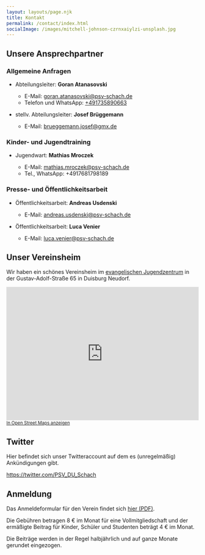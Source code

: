 ```yaml
---
layout: layouts/page.njk
title: Kontakt
permalink: /contact/index.html
socialImage: /images/mitchell-johnson-czrnxaiylzi-unsplash.jpg
---
```

## Unsere Ansprechpartner

### Allgemeine Anfragen

* Abteilungsleiter: **Goran Atanasovski**

  * E-Mail: [](mailto:erwin.spitzer@psv-schach.de)[goran.atanasovski@psv-schach.de](mailto:goran.atanasovski@psv-schach.de)
  * T﻿elefon und WhatsApp: [+491735890663](tel:+491735890663)
* stellv. Abteilungsleiter: **Josef Brüggemann**

  * E-Mail: [brueggemann.josef@gmx.de](mailto:brueggemann.josef@gmx.de)

### Kinder- und Jugendtraining

* Jugendwart: **Mathias Mroczek**

  * E-Mail: [mathias.mroczek@psv-schach.de](mailto:mathias.mroczek@psv-schach.de)
  * Tel., WhatsApp: +4917681798189

### Presse- und Öffentlichkeitsarbeit

* Öffentlichkeitsarbeit: **Andreas Usdenski** 

  * E-Mail: [andreas.usdenski@psv-schach.de](mailto:andreas.usdenski@psv-schach.de)
* Öffentlichkeitsarbeit: **Luca Venier**  

  * E-Mail: [luca.venier@psv-schach.de](mailto:luca.venier@psv-schach.de)

## Unser Vereinsheim

Wir haben ein schönes Vereinsheim im [evangelischen Jugendzentrum](http://www.neudorf-west.ekir.de/jugendzentrum.html) in der Gustav-Adolf-Straße 65 in Duisburg Neudorf.

<iframe style="width:100%" height="350" frameborder="0" scrolling="no" marginheight="0" marginwidth="0" src="https://www.openstreetmap.org/export/embed.html?bbox=6.755690574645997%2C51.4131262604427%2C6.812338829040528%2C51.43715610050808&amp;layer=mapnik&amp;marker=51.42514275997533%2C6.784014701843262" style="border: 1px solid black"></iframe><br/><small><a href="https://www.openstreetmap.org/?mlat=51.4251&amp;mlon=6.7840#map=15/51.4251/6.7840">In Open Street Maps anzeigen</a></small>

## Twitter

Hier befindet sich unser Twitteraccount auf dem es (unregelmäßig) Ankündigungen gibt.

https://twitter.com/PSV_DU_Schach

## Anmeldung

Das Anmeldeformular für den Verein findet sich [hier (PDF)](https://dateien.psv-schach.de/index.php/s/SKaBx5BYiqdddze).

Die Gebühren betragen 8 € im Monat für eine Vollmitgliedschaft und der ermäßigte Beitrag für Kinder, Schüler und Studenten beträgt 4 € im Monat.

Die Beiträge werden in der Regel halbjährlich und auf ganze Monate gerundet eingezogen.